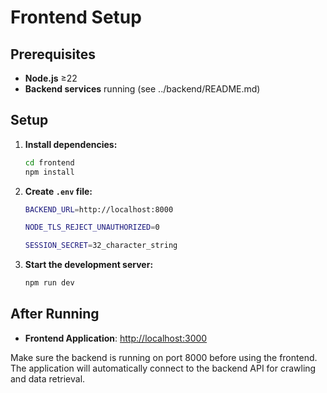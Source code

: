 # Frontend Setup

## Prerequisites

- **Node.js** ≥22
- **Backend services** running (see ../backend/README.md)

## Setup

1. **Install dependencies:**

   ```bash
   cd frontend
   npm install
   ```

2. **Create `.env` file:**

   ```bash
   BACKEND_URL=http://localhost:8000

   NODE_TLS_REJECT_UNAUTHORIZED=0

   SESSION_SECRET=32_character_string
   ```

3. **Start the development server:**
   ```bash
   npm run dev
   ```

## After Running

- **Frontend Application**: [http://localhost:3000](http://localhost:3000)

Make sure the backend is running on port 8000 before using the frontend. The application will automatically connect to the backend API for crawling and data retrieval.
